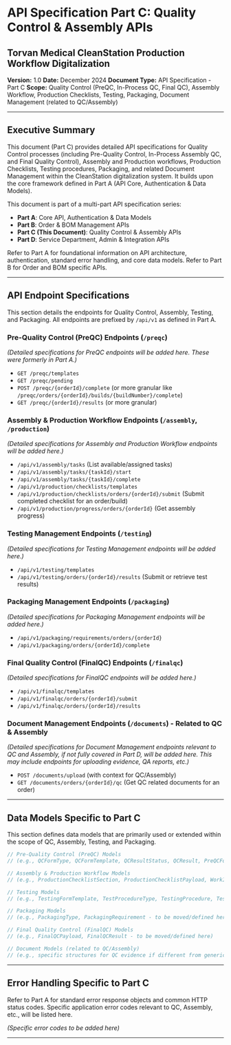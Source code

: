 # API Specification Part C: Quality Control & Assembly APIs
## Torvan Medical CleanStation Production Workflow Digitalization

**Version:** 1.0
**Date:** December 2024
**Document Type:** API Specification - Part C
**Scope:** Quality Control (PreQC, In-Process QC, Final QC), Assembly Workflow, Production Checklists, Testing, Packaging, Document Management (related to QC/Assembly)

---

## Executive Summary

This document (Part C) provides detailed API specifications for Quality Control processes (including Pre-Quality Control, In-Process Assembly QC, and Final Quality Control), Assembly and Production workflows, Production Checklists, Testing procedures, Packaging, and related Document Management within the CleanStation digitalization system. It builds upon the core framework defined in Part A (API Core, Authentication & Data Models).

This document is part of a multi-part API specification series:
- **Part A**: Core API, Authentication & Data Models
- **Part B**: Order & BOM Management APIs
- **Part C (This Document)**: Quality Control & Assembly APIs
- **Part D**: Service Department, Admin & Integration APIs

Refer to Part A for foundational information on API architecture, authentication, standard error handling, and core data models. Refer to Part B for Order and BOM specific APIs.

---

## API Endpoint Specifications

This section details the endpoints for Quality Control, Assembly, Testing, and Packaging. All endpoints are prefixed by `/api/v1` as defined in Part A.

### Pre-Quality Control (PreQC) Endpoints (`/preqc`)
*(Detailed specifications for PreQC endpoints will be added here. These were formerly in Part A.)*
- `GET /preqc/templates`
- `GET /preqc/pending`
- `POST /preqc/{orderId}/complete` (or more granular like `/preqc/orders/{orderId}/builds/{buildNumber}/complete`)
- `GET /preqc/{orderId}/results` (or more granular)

### Assembly & Production Workflow Endpoints (`/assembly`, `/production`)
*(Detailed specifications for Assembly and Production Workflow endpoints will be added here.)*
- `/api/v1/assembly/tasks` (List available/assigned tasks)
- `/api/v1/assembly/tasks/{taskId}/start`
- `/api/v1/assembly/tasks/{taskId}/complete`
- `/api/v1/production/checklists/templates`
- `/api/v1/production/checklists/orders/{orderId}/submit` (Submit completed checklist for an order/build)
- `/api/v1/production/progress/orders/{orderId}` (Get assembly progress)

### Testing Management Endpoints (`/testing`)
*(Detailed specifications for Testing Management endpoints will be added here.)*
- `/api/v1/testing/templates`
- `/api/v1/testing/orders/{orderId}/results` (Submit or retrieve test results)

### Packaging Management Endpoints (`/packaging`)
*(Detailed specifications for Packaging Management endpoints will be added here.)*
- `/api/v1/packaging/requirements/orders/{orderId}`
- `/api/v1/packaging/orders/{orderId}/complete`

### Final Quality Control (FinalQC) Endpoints (`/finalqc`)
*(Detailed specifications for FinalQC endpoints will be added here.)*
- `/api/v1/finalqc/templates`
- `/api/v1/finalqc/orders/{orderId}/submit`
- `/api/v1/finalqc/orders/{orderId}/results`

### Document Management Endpoints (`/documents`) - Related to QC & Assembly
*(Detailed specifications for Document Management endpoints relevant to QC and Assembly, if not fully covered in Part D, will be added here. This may include endpoints for uploading evidence, QA reports, etc.)*
- `POST /documents/upload` (with context for QC/Assembly)
- `GET /documents/orders/{orderId}/qc` (Get QC related documents for an order)


---

## Data Models Specific to Part C

This section defines data models that are primarily used or extended within the scope of QC, Assembly, Testing, and Packaging.

```typescript
// Pre-Quality Control (PreQC) Models
// (e.g., QCFormType, QCFormTemplate, QCResultStatus, QCResult, PreQCFormPayload - to be moved/defined here from original Part A)

// Assembly & Production Workflow Models
// (e.g., ProductionChecklistSection, ProductionChecklistPayload, WorkInstruction, WorkInstructionStep, AssemblyTaskType, AssemblyTaskStatus, AssemblyTaskRequiredPart, AssemblyTaskRequiredTool, AssemblyTaskQualityCheck, AssemblyTask, TaskCompletion_DB, ProductionPhase, ProductionStatus, AssemblyProgress - to be moved/defined here)

// Testing Models
// (e.g., TestingFormTemplate, TestProcedureType, TestingProcedure, TestingResult_DB - to be moved/defined here)

// Packaging Models
// (e.g., PackagingType, PackagingRequirement - to be moved/defined here)

// Final Quality Control (FinalQC) Models
// (e.g., FinalQCPayload, FinalQCResult - to be moved/defined here)

// Document Models (related to QC/Assembly)
// (e.g., specific structures for QC evidence if different from generic DocumentReference in Part A)
```

---

## Error Handling Specific to Part C

Refer to Part A for standard error response objects and common HTTP status codes. Specific application error codes relevant to QC, Assembly, etc., will be listed here.

*(Specific error codes to be added here)*

--- 